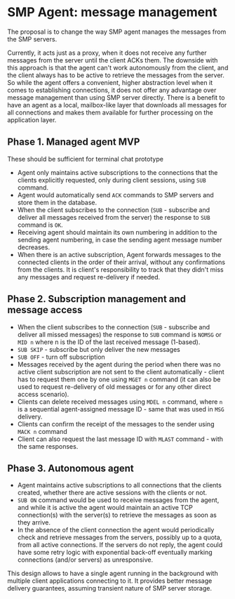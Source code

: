 # SMP Agent: message management

The proposal is to change the way SMP agent manages the messages from the SMP servers.

Currently, it acts just as a proxy, when it does not receive any further messages from the server until the client ACKs them. The downside with this approach is that the agent can't work autonomously from the client, and the client always has to be active to retrieve the messages from the server. So while the agent offers a convenient, higher abstraction level when it comes to establishing connections, it does not offer any advantage over message management than using SMP server directly. There is a benefit to have an agent as a local, mailbox-like layer that downloads all messages for all connections and makes them available for further processing on the application layer.

## Phase 1. Managed agent MVP

These should be sufficient for terminal chat prototype

- Agent only maintains active subscriptions to the connections that the clients explicitly requested, only during client sessions, using `SUB` command.
- Agent would automatically send `ACK` commands to SMP servers and store them in the database.
- When the client subscribes to the connection (`SUB` - subscribe and deliver all messages received from the server) the response to `SUB` command is `OK`.
- Receiving agent should maintain its own numbering in addition to the sending agent numbering, in case the sending agent message number decreases.
- When there is an active subscription, Agent forwards messages to the connected clients in the order of their arrival, without any confirmations from the clients. It is client's responsibility to track that they didn't miss any messages and request re-delivery if needed.

## Phase 2. Subscription management and message access

- When the client subscribes to the connection (`SUB` - subscribe and deliver all missed messages) the response to `SUB` command is `NOMSG` or `MID n` where n is the ID of the last received message (1-based).
- `SUB SKIP` - subscribe but only deliver the new messages
- `SUB OFF` - turn off subscription
- Messages received by the agent during the period when there was no active client subscription are not sent to the client automatically - client has to request them one by one using `MGET n` command (it can also be used to request re-delivery of old messages or for any other direct access scenario).
- Clients can delete received messages using `MDEL n` command, where `n` is a sequential agent-assigned message ID - same that was used in `MSG` delivery.
- Clients can confirm the receipt of the messages to the sender using `MACK n` command
- Client can also request the last message ID with `MLAST` command - with the same responses.

## Phase 3. Autonomous agent

- Agent maintains active subscriptions to all connections that the clients created, whether there are active sessions with the clients or not.
- `SUB ON` command would be used to receive messages from the agent, and while it is active the agent would maintain an active TCP connection(s) with the server(s) to retrieve the messages as soon as they arrive.
- In the absence of the client connection the agent would periodically check and retrieve messages from the servers, possibly up to a quota, from all active connections. If the servers do not reply, the agent could have some retry logic with exponential back-off eventually marking connections (and/or servers) as unresponsive.

This design allows to have a single agent running in the background with multiple client applications connecting to it. It provides better message delivery guarantees, assuming transient nature of SMP server storage.